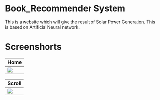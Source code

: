 # Book_Recommender System

This is a website which will give the result of Solar Power Generation. This is based on Artificial Neural network.

# Screenshorts

| Home      |
|------------|
| <img src="https://user-images.githubusercontent.com/82761457/189285313-fa67ce0c-3637-44e4-8abd-eefc2c066724.png"> |

| Scroll      |
|------------|
| <img src="https://user-images.githubusercontent.com/82761457/189285594-db396678-0e96-467a-84a5-507d128c15e6.png"> |
